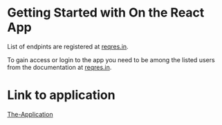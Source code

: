 # Getting Started with On the React App

List of endpints are registered at [reqres.in](https://reqres.in/). 

To gain access or login to the app you need to be among the listed users from the documentation at [reqres.in](https://reqres.in/). 

# Link to application
[The-Application](https://frontend-task-sbsc.vercel.app/)